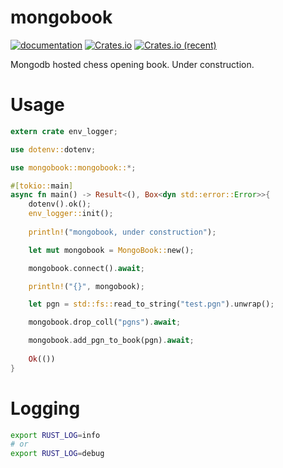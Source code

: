 # mongobook

[![documentation](https://docs.rs/mongobook/badge.svg)](https://docs.rs/mongobook) [![Crates.io](https://img.shields.io/crates/v/mongobook.svg)](https://crates.io/crates/mongobook) [![Crates.io (recent)](https://img.shields.io/crates/dr/mongobook)](https://crates.io/crates/mongobook)

Mongodb hosted chess opening book. Under construction.

# Usage

```rust
extern crate env_logger;

use dotenv::dotenv;

use mongobook::mongobook::*;

#[tokio::main]
async fn main() -> Result<(), Box<dyn std::error::Error>>{
	dotenv().ok();
	env_logger::init();
	
	println!("mongobook, under construction");

	let mut mongobook = MongoBook::new();

	mongobook.connect().await;

	println!("{}", mongobook);

	let pgn = std::fs::read_to_string("test.pgn").unwrap();

	mongobook.drop_coll("pgns").await;

	mongobook.add_pgn_to_book(pgn).await;
	
	Ok(())
}

```

# Logging

```bash
export RUST_LOG=info
# or 
export RUST_LOG=debug
```
